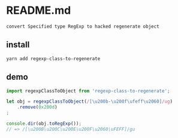 # README.md

    convert Specified type RegExp to hacked regenerate object

## install

```
yarn add regexp-class-to-regenerate
```

## demo

```ts
import regexpClassToObject from 'regexp-class-to-regenerate';

let obj = regexpClassToObject(/[\u200b-\u200f\ufeff\u2060]/ug)
	.remove(0x200d)
;

console.dir(obj.toRegExp());
// => /[\u200B\u200C\u200E\u200F\u2060\uFEFF]/gu
```